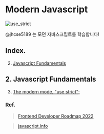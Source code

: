 # Modern Javascript

![use_strict](https://user-images.githubusercontent.com/38589666/164249784-bfe21602-a64c-408f-884e-a7eaf9819e6c.png)

@jhcse5189 는 모던 자바스크립트를 학습합니다! 

## Index.

2. [Javascript Fundamentals](#2.-Javascript-Fundamentals)

## 2. Javascript Fundamentals

3. [The modern mode, "use strict";](https://github.com/jhcse5189/vanillaJS-jQuery/tree/master/modern-js/Javascript-Fundamentals/strict-mode/strict-mode.js)

### Ref.

> [Frontend Developer Roadmap 2022](https://roadmap.sh/frontend)

> [javascript.info](https://javascript.info/)
